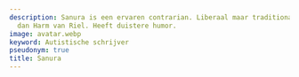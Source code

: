 ```yaml
---
description: Sanura is een ervaren contrarian. Liberaal maar traditionalistischer
  dan Harm van Riel. Heeft duistere humor.
image: avatar.webp
keyword: Autistische schrijver
pseudonym: true
title: Sanura
---
```

